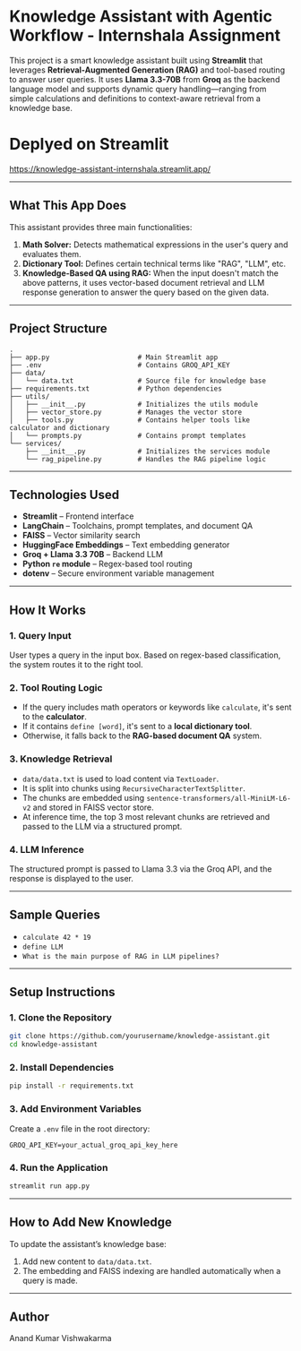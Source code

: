 # Knowledge Assistant with Agentic Workflow - Internshala Assignment

This project is a smart knowledge assistant built using **Streamlit** that leverages **Retrieval-Augmented Generation (RAG)** and tool-based routing to answer user queries. It uses **Llama 3.3-70B** from **Groq** as the backend language model and supports dynamic query handling—ranging from simple calculations and definitions to context-aware retrieval from a knowledge base.

# Deplyed on Streamlit
https://knowledge-assistant-internshala.streamlit.app/

---

## What This App Does

This assistant provides three main functionalities:

1. **Math Solver:** Detects mathematical expressions in the user's query and evaluates them.
2. **Dictionary Tool:** Defines certain technical terms like "RAG", "LLM", etc.
3. **Knowledge-Based QA using RAG:** When the input doesn't match the above patterns, it uses vector-based document retrieval and LLM response generation to answer the query based on the given data.

---

## Project Structure

```
.
├── app.py                      # Main Streamlit app
├── .env                        # Contains GROQ_API_KEY
├── data/
│   └── data.txt                # Source file for knowledge base
├── requirements.txt            # Python dependencies
├── utils/
│   ├── __init__.py             # Initializes the utils module
│   ├── vector_store.py         # Manages the vector store
│   ├── tools.py                # Contains helper tools like calculator and dictionary
│   └── prompts.py              # Contains prompt templates
└── services/
    ├── __init__.py             # Initializes the services module
    └── rag_pipeline.py         # Handles the RAG pipeline logic

```

---

## Technologies Used

* **Streamlit** – Frontend interface
* **LangChain** – Toolchains, prompt templates, and document QA
* **FAISS** – Vector similarity search
* **HuggingFace Embeddings** – Text embedding generator
* **Groq + Llama 3.3 70B** – Backend LLM
* **Python `re` module** – Regex-based tool routing
* **dotenv** – Secure environment variable management

---

## How It Works

### 1. **Query Input**

User types a query in the input box. Based on regex-based classification, the system routes it to the right tool.

### 2. **Tool Routing Logic**

* If the query includes math operators or keywords like `calculate`, it's sent to the **calculator**.
* If it contains `define [word]`, it's sent to a **local dictionary tool**.
* Otherwise, it falls back to the **RAG-based document QA** system.

### 3. **Knowledge Retrieval**

* `data/data.txt` is used to load content via `TextLoader`.
* It is split into chunks using `RecursiveCharacterTextSplitter`.
* The chunks are embedded using `sentence-transformers/all-MiniLM-L6-v2` and stored in FAISS vector store.
* At inference time, the top 3 most relevant chunks are retrieved and passed to the LLM via a structured prompt.

### 4. **LLM Inference**

The structured prompt is passed to Llama 3.3 via the Groq API, and the response is displayed to the user.

---

## Sample Queries

* `calculate 42 * 19`
* `define LLM`
* `What is the main purpose of RAG in LLM pipelines?`

---

## Setup Instructions

### 1. **Clone the Repository**

```bash
git clone https://github.com/yourusername/knowledge-assistant.git
cd knowledge-assistant
```

### 2. **Install Dependencies**

```bash
pip install -r requirements.txt
```

### 3. **Add Environment Variables**

Create a `.env` file in the root directory:

```
GROQ_API_KEY=your_actual_groq_api_key_here
```

### 4. **Run the Application**

```bash
streamlit run app.py
```

---

## How to Add New Knowledge

To update the assistant’s knowledge base:

1. Add new content to `data/data.txt`.
2. The embedding and FAISS indexing are handled automatically when a query is made.

---

## Author
Anand Kumar Vishwakarma


